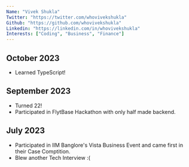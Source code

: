 ```yaml
---
Name: "Vivek Shukla"
Twitter: "https://twitter.com/whovivekshukla"
Github: "https://github.com/whovivekshukla"
Linkedin: "https://linkedin.com/in/whovivekshukla"
Interests: ["Coding", "Business", "Finance"]
---
```


## October 2023

- Learned TypeScript!

## September 2023

- Turned 22!
- Participated in FlytBase Hackathon with only half made backend.

## July 2023

- Participated in IIM Banglore's Vista Business Event and came first in their Case Comptition.
- Blew another Tech Interview :(
